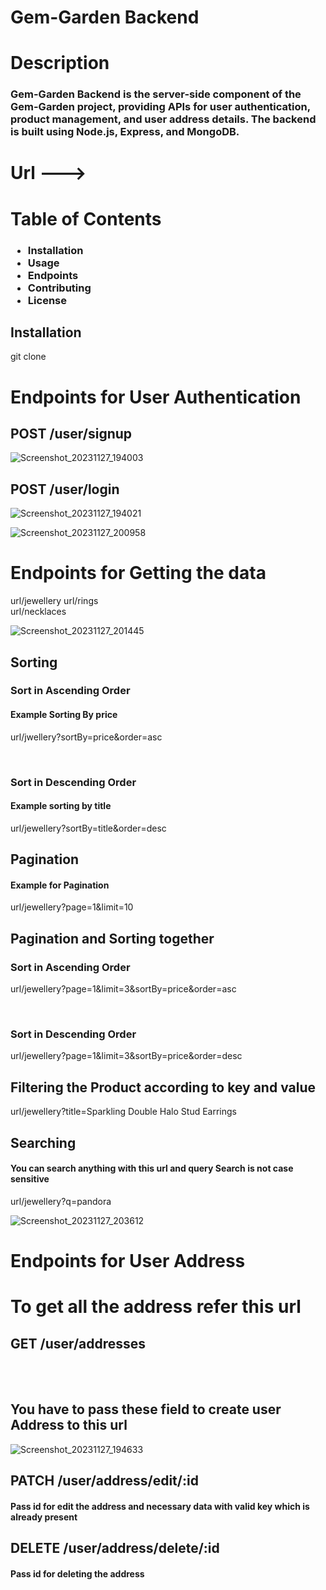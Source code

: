 # Gem-Garden Backend

# Description
<h3>Gem-Garden Backend is the server-side component of the Gem-Garden project, providing APIs for user authentication, product management, and user address details. The backend is built using Node.js, Express, and MongoDB.</h3>


 # Url --->   


# Table of Contents
<h3>
 <ul>
 <li>Installation</li>
  <li>Usage</li>
  <li>Endpoints</li>
  <li>Contributing</li>
  <li>License</li>
</ul>
</h3>

<h2>Installation</h2>
git clone <github-repo-url>

# Endpoints for User Authentication
<h2>POST /user/signup</h2>

![Screenshot_20231127_194003](https://github.com/dilsah786/gem-garden-backend/assets/120841935/408205c2-b221-47b3-b2f0-dad52e5ae6bd)

<h2>POST /user/login</h2>

![Screenshot_20231127_194021](https://github.com/dilsah786/gem-garden-backend/assets/120841935/9111cdbf-5b9a-4de4-adbc-861eed70f3ff)

![Screenshot_20231127_200958](https://github.com/dilsah786/gem-garden-backend/assets/120841935/75061a63-f830-4679-9a69-c118678acbf4)

# Endpoints for Getting the data 
url/jewellery 
url/rings     
url/necklaces 

![Screenshot_20231127_201445](https://github.com/dilsah786/gem-garden-backend/assets/120841935/91ecd6bf-e2d0-4c0f-8151-3d1f160122ef)



 <h2>Sorting</h2>    
 <h3>Sort in Ascending Order</h3>
 <h4>Example Sorting By price</h4>
<p>url/jwellery?sortBy=price&order=asc  </p>
<br/>
 <h3>Sort in Descending Order</h3>
 <h4>Example sorting by title</h4>
<p>url/jewellery?sortBy=title&order=desc  </p>

 <h2>Pagination</h2>    
 <h4>Example for Pagination</h4>
<p>url/jewellery?page=1&limit=10  </p>

 <h2>Pagination and Sorting together</h2>    
  <h3>Sort in Ascending Order</h3>
<p>url/jewellery?page=1&limit=3&sortBy=price&order=asc</p>
<br/>

  <h3>Sort in Descending Order</h3>
<p>url/jewellery?page=1&limit=3&sortBy=price&order=desc</p>


<h2>Filtering the Product according to key and value</h2>
<p>url/jewellery?title=Sparkling Double Halo Stud Earrings</p>

<h2>Searching </h2>
<h4>You can search anything with this url and query Search is not case sensitive </h4>

<p>url/jewellery?q=pandora</p>

![Screenshot_20231127_203612](https://github.com/dilsah786/gem-garden-backend/assets/120841935/57439ced-3c83-4d80-918a-b92524a127b2)



# Endpoints for User Address

 <h1>To get all the address refer this url</h1>
<h2>GET /user/addresses</h2>
<br/>
<br/>


<h2>You have to pass these field to create user Address to this url</h2>

![Screenshot_20231127_194633](https://github.com/dilsah786/gem-garden-backend/assets/120841935/ffead6a4-d51e-431f-b40b-f57e7dd53475)


<h2>PATCH /user/address/edit/:id</h2>
<h4>Pass id for edit the address and necessary data with valid key which is already present </h4>


<h2>DELETE /user/address/delete/:id</h2>
<h4>Pass id for deleting the address </h4>


